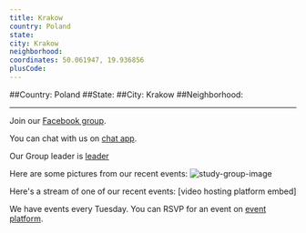 ```yaml
---
title: Krakow
country: Poland
state: 
city: Krakow
neighborhood: 
coordinates: 50.061947, 19.936856
plusCode:
---
```


##Country: Poland
##State: 
##City: Krakow
##Neighborhood: 
*****
Join our [Facebook group](https://www.facebook.com/groups/free.code.camp.krakow).

You can chat with us on [chat app]().

Our Group leader is [leader]()

Here are some pictures from our recent events:
![study-group-image]()

Here's a stream of one of our recent events:
[video hosting platform embed]

We have events every Tuesday. You can RSVP for an event on [event platform]().
